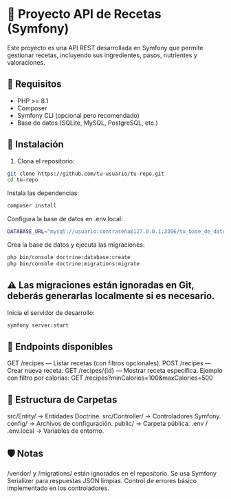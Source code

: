 # 📘 Proyecto API de Recetas (Symfony)

Este proyecto es una API REST desarrollada en Symfony que permite gestionar recetas, incluyendo sus ingredientes, pasos, nutrientes y valoraciones.

## 🚀 Requisitos
- PHP >= 8.1
- Composer
- Symfony CLI (opcional pero recomendado)
- Base de datos (SQLite, MySQL, PostgreSQL, etc.)
## 🔧 Instalación
1. Clona el repositorio:
```bash
git clone https://github.com/tu-usuario/tu-repo.git
cd tu-repo
```
Instala las dependencias:
```bash
composer install
```
Configura la base de datos en .env.local:
```bash
DATABASE_URL="mysql://usuario:contraseña@127.0.0.1:3306/tu_base_de_datos"
```
Crea la base de datos y ejecuta las migraciones:
```bash
php bin/console doctrine:database:create
php bin/console doctrine:migrations:migrate
```
##  ⚠️ Las migraciones están ignoradas en Git, deberás generarlas localmente si es necesario.
Inicia el servidor de desarrollo:
```bash
symfony server:start
```
## 📡 Endpoints disponibles
GET /recipes — Listar recetas (con filtros opcionales).
POST /recipes — Crear nueva receta.
GET /recipes/{id} — Mostrar receta específica.
Ejemplo con filtro por calorías:
GET /recipes?minCalories=100&maxCalories=500
## 📁 Estructura de Carpetas
src/Entity/ → Entidades Doctrine.
src/Controller/ → Controladores Symfony.
config/ → Archivos de configuración.
public/ → Carpeta pública.
.env / .env.local → Variables de entorno.
## 🛡️ Notas
/vendor/ y /migrations/ están ignorados en el repositorio.
Se usa Symfony Serializer para respuestas JSON limpias.
Control de errores básico implementado en los controladores.
